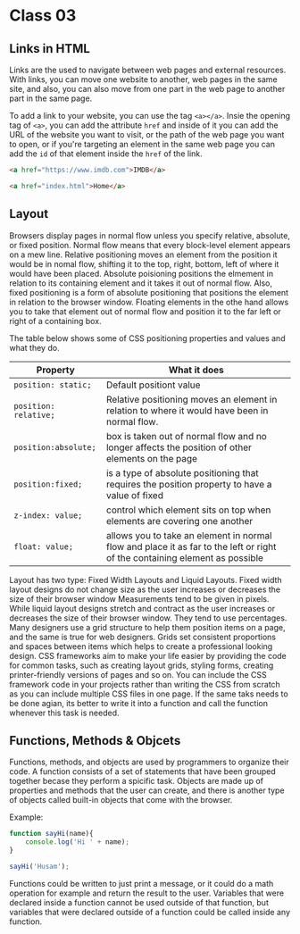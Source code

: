 # Class 03

## Links in HTML

Links are the used to navigate between web pages and external resources. With links, you can move one website to another, web pages in the same site, and also, you can also move from one part in the web page to another part in the same page.

To add a link to your website, you can use the tag `<a></a>`. Insie the opening tag of `<a>`, you can add the attribute `href` and inside of it you can add the URL of the website you want to visit, or the path of the web page you want to open, or if you're targeting an element in the same web page you can add the `id` of that element inside the `href` of the link. 

```html
<a href="https://www.imdb.com">IMDB</a>
```

```html
<a href="index.html">Home</a>
```

## Layout

Browsers display pages in normal flow unless you specify relative, absolute, or fixed position. Normal flow means that every block-level element appears on a mew line. Relative positioning moves an element from the position it would be in nomal flow, shifting it to the top, right, bottom, left of where it would have been placed. Absolute poisioning positions the elmement in relation to its containing element and it takes it out of normal flow.
Also, fixed positioning is a form of absolute positioning that positions the element in relation to the browser window. Floating elements in the othe hand allows you to take that element out of normal flow and position it to the far left or right of a containing box.

The table below shows some of CSS positioning properties and values and what they do.

| Property | What it does |
|----|----|
| `position: static;` | Default positiont value |
| `position: relative;` | Relative positioning moves an element in relation to where it would have been in normal flow. |
| `position:absolute;` | box is taken out of normal flow and no longer affects the position of other elements on the page |
| `position:fixed;` | is a type of absolute positioning that requires the position property to have a value of fixed |
| `z-index: value;` | control which element sits on top when elements are covering one another |
| `float: value;` | allows you to take an element in normal flow and place it as far to the left or right of the containing element as possible |

Layout has two type: Fixed Width Layouts and Liquid Layouts. Fixed width layout designs do not change size as the user increases or decreases the size of their browser window Measurements tend to be given in pixels. While liquid layout designs stretch and contract as the user increases or decreases the size of their browser window. They tend to use percentages.
Many designers use a grid structure to help them position items on a page, and the same is true for web designers. Grids set consistent proportions and spaces between items which helps to create a professional looking design. CSS frameworks aim to make your life easier by providing the code for common tasks, such as creating layout grids, styling forms, creating printer-friendly versions of pages and so on. You can include the CSS framework code in your projects rather than writing the CSS from scratch as you can include multiple CSS files in one page. If the same taks needs to be done agian, its better to write it into a function and call the function whenever this task is needed.

## Functions, Methods & Objcets

Functions, methods, and objects are used by programmers to organize their code. A function consists of a set of statements that have been grouped together becase they perform a spicific task. Objects are made up of properties and methods that the user can create, and there is another type of objects called built-in objects that come with the browser.

Example:

```javascript
function sayHi(name){
    console.log('Hi ' + name);
}

sayHi('Husam');
```

Functions could be written to just print a message, or it could do a math operation for example and return the result to the user. Variables that were declared inside a function cannot be used outside of that function, but variables that were declared outside of a function could be called inside any function.
